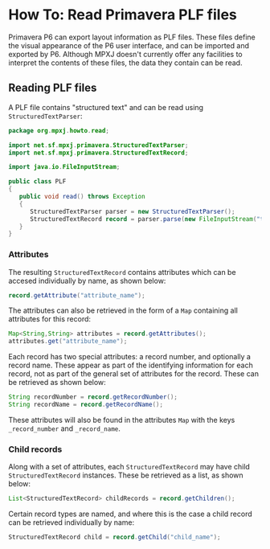 # How To: Read Primavera PLF files
Primavera P6 can export layout information as PLF files. These files define the
visual appearance of the P6 user interface, and can be imported and exported by
P6. Although MPXJ doesn't currently offer any facilities to interpret the
contents of these files, the data they contain can be read.

## Reading PLF files
A PLF file contains "structured text" and can be read using
`StructuredTextParser`:

```java
package org.mpxj.howto.read;

import net.sf.mpxj.primavera.StructuredTextParser;
import net.sf.mpxj.primavera.StructuredTextRecord;

import java.io.FileInputStream;

public class PLF
{
   public void read() throws Exception
   {
      StructuredTextParser parser = new StructuredTextParser();
      StructuredTextRecord record = parser.parse(new FileInputStream("test.plf"));
   }
}
```

### Attributes
The resulting `StructuredTextRecord` contains attributes which can be accesed
individually by name, as shown below:

```java
record.getAttribute("attribute_name");
```

The attributes can also be retrieved in the form of a `Map` containing
all attributes for this record:

```java
Map<String,String> attributes = record.getAttributes();
attributes.get("attribute_name");
```

Each record has two special attributes: a record number, and optionally a record name.
These appear as part of the identifying information for each record, not as part of
the general set of attributes for the record. These can be retrieved as shown below:

```java
String recordNumber = record.getRecordNumber();
String recordName = record.getRecordName();
```

These attributes will also be found in the attributes `Map` with the keys
`_record_number` and `_record_name`.

### Child records
Along with a set of attributes, each `StructuredTextRecord` may have child
`StructuredTextRecord` instances. These be retrieved as a list, as shown below:

```java
List<StructuredTextRecord> childRecords = record.getChildren();
```

Certain record types are named, and where this is the case a child record can
be retrieved individually by name:

```java
StructuredTextRecord child = record.getChild("child_name");
```
